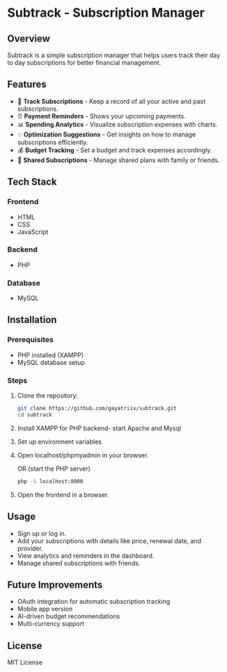 # Subtrack - Subscription Manager

## Overview
Subtrack is a simple subscription manager that helps users track their day to day subscriptions for better financial management.

## Features
- 📌 **Track Subscriptions** - Keep a record of all your active and past subscriptions.
- ⏰ **Payment Reminders** - Shows your upcoming payments. 
- 📊 **Spending Analytics** - Visualize subscription expenses with charts.
- 💡 **Optimization Suggestions** - Get insights on how to manage subscriptions efficiently.
- 💰 **Budget Tracking** - Set a budget and track expenses accordingly.
- 👥 **Shared Subscriptions** - Manage shared plans with family or friends.

## Tech Stack
### Frontend
- HTML
- CSS
- JavaScript

### Backend
- PHP 

### Database
- MySQL

## Installation
### Prerequisites
- PHP installed (XAMPP) 
- MySQL database setup

### Steps
1. Clone the repository:
   ```sh
   git clone https://github.com/gayatriiv/subtrack.git
   cd subtrack
   ```
2. Install XAMPP for PHP backend- start Apache and Mysql
3. Set up environment variables 
4. Open localhost/phpmyadmin in your browser.
   
   OR (start the PHP server)
   ```sh
   php -S localhost:8000
   ```
5. Open the frontend in a browser.

## Usage
- Sign up or log in.
- Add your subscriptions with details like price, renewal date, and provider.
- View analytics and reminders in the dashboard.
- Manage shared subscriptions with friends.

## Future Improvements
- OAuth integration for automatic subscription tracking
- Mobile app version
- AI-driven budget recommendations
- Multi-currency support

## License
MIT License

